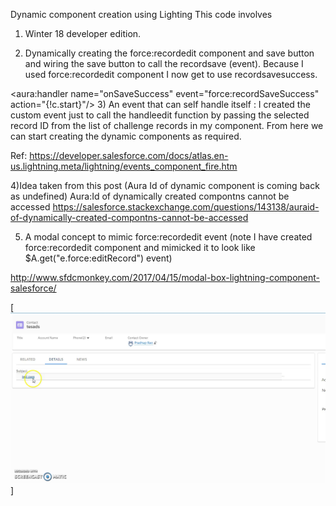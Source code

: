 Dynamic component creation using Lighting
This code involves

1) Winter 18 developer edition.

2) Dynamically creating the force:recordedit component and save button and wiring the save button to call the recordsave (event). Because I used force:recordedit component I now get to use recordsavesuccess.

<aura:handler name="onSaveSuccess" event="force:recordSaveSuccess" action="{!c.start}"/>
3) An event that can self handle itself : I created the custom event just to call the handleedit function by passing the selected record ID from the list of challenge records in my component. From here we can start creating the dynamic components as required.

Ref: https://developer.salesforce.com/docs/atlas.en-us.lightning.meta/lightning/events_component_fire.htm

4)Idea taken from this post (Aura Id of dynamic component is coming back as undefined) Aura:Id of dynamically created compontns cannot be accessed
https://salesforce.stackexchange.com/questions/143138/auraid-of-dynamically-created-compontns-cannot-be-accessed

5) A modal concept to mimic force:recordedit event (note I have created force:recordedit component and mimicked it to look like $A.get("e.force:editRecord") event)

http://www.sfdcmonkey.com/2017/04/15/modal-box-lightning-component-salesforce/

[![screenshot](https://github.com/Rao6308/Dynamiccomponentcreation/blob/master/src/5HIp5.png)]